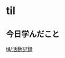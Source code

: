 # til

## 今日学んだこと

[til/活動記録](https://github.com/tokiohamamatsu/til/blob/master/%E6%B4%BB%E5%8B%95%E8%A8%98%E9%8C%B2/2024/05/13.md)